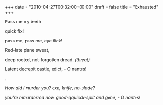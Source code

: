 +++
date = "2010-04-27T00:32:00+00:00"
draft = false
title = "Exhausted"
+++
<p><span>&#13;
<p>Pass me my teeth</p>&#13;
<p>quick fix!</p>&#13;
<p>pass me, pass me, eye flick!</p>&#13;
<p>Red-late plane sweat,</p>&#13;
<p>deep rooted, not-forgotten dread. <em>(threat)</em></p>&#13;
<p>Latent decrepit castle, edict, - O nantes!</p>&#13;
<p>.</p>&#13;
<p><em>How did I murder you? axe, knife, no-blade?</em></p>&#13;
<p><em>you're mmurderred now, good-qquicck-split and gone, - O nantes!</em></p>&#13;
</span></p> 
